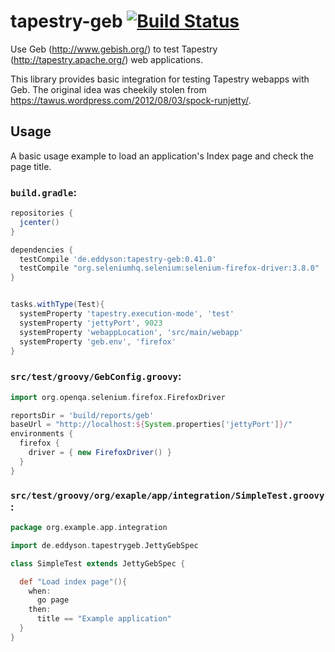 # tapestry-geb [![Build Status](https://travis-ci.org/eddyson-de/tapestry-geb.svg?branch=master)](https://travis-ci.org/eddyson-de/tapestry-geb)
Use Geb (http://www.gebish.org/) to test Tapestry (http://tapestry.apache.org/) web applications.

This library provides basic integration for testing Tapestry webapps with Geb.
The original idea was cheekily stolen from https://tawus.wordpress.com/2012/08/03/spock-runjetty/.

## Usage

A basic usage example to load an application's Index page and check the page title.

### `build.gradle`:
```groovy
repositories {
  jcenter()
}

dependencies {
  testCompile 'de.eddyson:tapestry-geb:0.41.0'
  testCompile "org.seleniumhq.selenium:selenium-firefox-driver:3.8.0"
}


tasks.withType(Test){
  systemProperty 'tapestry.execution-mode', 'test'
  systemProperty 'jettyPort', 9023
  systemProperty 'webappLocation', 'src/main/webapp'
  systemProperty 'geb.env', 'firefox'
}
```

### `src/test/groovy/GebConfig.groovy`:
```groovy
import org.openqa.selenium.firefox.FirefoxDriver

reportsDir = 'build/reports/geb'
baseUrl = "http://localhost:${System.properties['jettyPort']}/"
environments {
  firefox {
    driver = { new FirefoxDriver() }
  }
}
```

### `src/test/groovy/org/exaple/app/integration/SimpleTest.groovy`:
```groovy
package org.example.app.integration

import de.eddyson.tapestrygeb.JettyGebSpec

class SimpleTest extends JettyGebSpec {

  def "Load index page"(){
    when:
      go page
    then:
      title == "Example application"
  }
}
```
